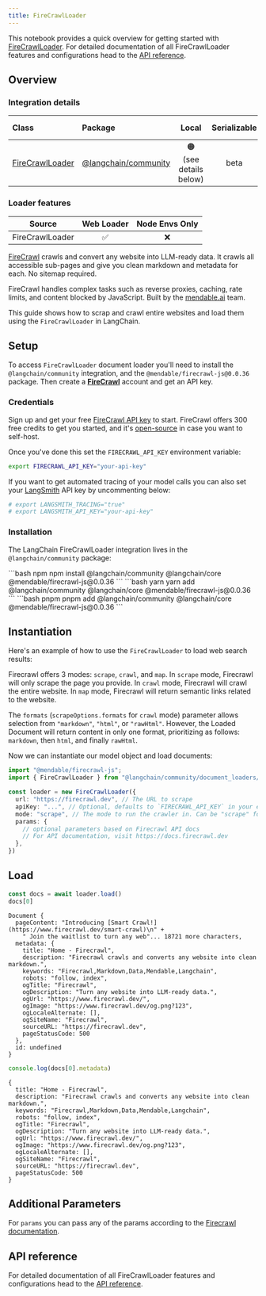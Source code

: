 ```yaml
---
title: FireCrawlLoader
---
```



This notebook provides a quick overview for getting started with [FireCrawlLoader](/oss/integrations/document_loaders/). For detailed documentation of all FireCrawlLoader features and configurations head to the [API reference](https://api.js.langchain.com/classes/langchain_community_document_loaders_web_firecrawl.FireCrawlLoader.html).

## Overview

### Integration details

| Class | Package | Local | Serializable | [PY support](https://python.langchain.com/docs/integrations/document_loaders/firecrawl)|
| :--- | :--- | :---: | :---: |  :---: |
| [FireCrawlLoader](https://api.js.langchain.com/classes/langchain_community_document_loaders_web_firecrawl.FireCrawlLoader.html) | [@langchain/community](https://api.js.langchain.com/modules/langchain_community_document_loaders_web_firecrawl.html) | 🟠 (see details below) | beta | ✅ |

### Loader features

| Source | Web Loader | Node Envs Only
| :---: | :---: | :---: |
| FireCrawlLoader | ✅ | ❌ |

[FireCrawl](https://firecrawl.dev) crawls and convert any website into LLM-ready data. It crawls all accessible sub-pages and give you clean markdown and metadata for each. No sitemap required.

FireCrawl handles complex tasks such as reverse proxies, caching, rate limits, and content blocked by JavaScript. Built by the [mendable.ai](https://mendable.ai) team.

This guide shows how to scrap and crawl entire websites and load them using the `FireCrawlLoader` in LangChain.

## Setup

To access `FireCrawlLoader` document loader you'll need to install the `@langchain/community` integration, and the `@mendable/firecrawl-js@0.0.36` package. Then create a **[FireCrawl](https://firecrawl.dev)** account and get an API key.

### Credentials

Sign up and get your free [FireCrawl API key](https://firecrawl.dev) to start. FireCrawl offers 300 free credits to get you started, and it's [open-source](https://github.com/mendableai/firecrawl) in case you want to self-host.

Once you've done this set the `FIRECRAWL_API_KEY` environment variable:

```bash
export FIRECRAWL_API_KEY="your-api-key"
```

If you want to get automated tracing of your model calls you can also set your [LangSmith](https://docs.smith.langchain.com/) API key by uncommenting below:

```bash
# export LANGSMITH_TRACING="true"
# export LANGSMITH_API_KEY="your-api-key"
```

### Installation

The LangChain FireCrawlLoader integration lives in the `@langchain/community` package:

<CodeGroup>
```bash npm
npm install @langchain/community @langchain/core @mendable/firecrawl-js@0.0.36
```
```bash yarn
yarn add @langchain/community @langchain/core @mendable/firecrawl-js@0.0.36
```
```bash pnpm
pnpm add @langchain/community @langchain/core @mendable/firecrawl-js@0.0.36
```
</CodeGroup>

## Instantiation

Here's an example of how to use the `FireCrawlLoader` to load web search results:

Firecrawl offers 3 modes: `scrape`, `crawl`, and `map`. In `scrape` mode, Firecrawl will only scrape the page you provide. In `crawl` mode, Firecrawl will crawl the entire website. In `map` mode, Firecrawl will return semantic links related to the website.

The `formats` (`scrapeOptions.formats` for `crawl` mode) parameter allows selection from `"markdown"`, `"html"`, or `"rawHtml"`. However, the Loaded Document will return content in only one format, prioritizing as follows: `markdown`, then `html`, and finally `rawHtml`.

Now we can instantiate our model object and load documents:

```typescript
import "@mendable/firecrawl-js";
import { FireCrawlLoader } from "@langchain/community/document_loaders/web/firecrawl"

const loader = new FireCrawlLoader({
  url: "https://firecrawl.dev", // The URL to scrape
  apiKey: "...", // Optional, defaults to `FIRECRAWL_API_KEY` in your env.
  mode: "scrape", // The mode to run the crawler in. Can be "scrape" for single urls or "crawl" for all accessible subpages
  params: {
    // optional parameters based on Firecrawl API docs
    // For API documentation, visit https://docs.firecrawl.dev
  },
})
```

## Load

```typescript
const docs = await loader.load()
docs[0]
```

```output
Document {
  pageContent: "Introducing [Smart Crawl!](https://www.firecrawl.dev/smart-crawl)\n" +
    " Join the waitlist to turn any web"... 18721 more characters,
  metadata: {
    title: "Home - Firecrawl",
    description: "Firecrawl crawls and converts any website into clean markdown.",
    keywords: "Firecrawl,Markdown,Data,Mendable,Langchain",
    robots: "follow, index",
    ogTitle: "Firecrawl",
    ogDescription: "Turn any website into LLM-ready data.",
    ogUrl: "https://www.firecrawl.dev/",
    ogImage: "https://www.firecrawl.dev/og.png?123",
    ogLocaleAlternate: [],
    ogSiteName: "Firecrawl",
    sourceURL: "https://firecrawl.dev",
    pageStatusCode: 500
  },
  id: undefined
}
```

```typescript
console.log(docs[0].metadata)
```

```output
{
  title: "Home - Firecrawl",
  description: "Firecrawl crawls and converts any website into clean markdown.",
  keywords: "Firecrawl,Markdown,Data,Mendable,Langchain",
  robots: "follow, index",
  ogTitle: "Firecrawl",
  ogDescription: "Turn any website into LLM-ready data.",
  ogUrl: "https://www.firecrawl.dev/",
  ogImage: "https://www.firecrawl.dev/og.png?123",
  ogLocaleAlternate: [],
  ogSiteName: "Firecrawl",
  sourceURL: "https://firecrawl.dev",
  pageStatusCode: 500
}
```

## Additional Parameters

For `params` you can pass any of the params according to the [Firecrawl documentation](https://docs.firecrawl.dev).

## API reference

For detailed documentation of all FireCrawlLoader features and configurations head to the [API reference](https://api.js.langchain.com/classes/langchain_community_document_loaders_web_firecrawl.FireCrawlLoader.html).
